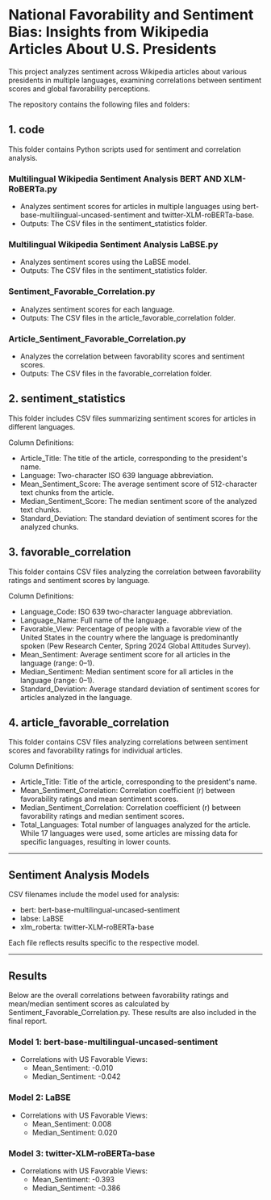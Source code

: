 # National Favorability and Sentiment Bias: Insights from Wikipedia Articles About U.S. Presidents

This project analyzes sentiment across Wikipedia articles about various presidents in multiple languages, examining correlations between sentiment scores and global favorability perceptions.

The repository contains the following files and folders:

## 1. code

This folder contains Python scripts used for sentiment and correlation analysis.

### Multilingual Wikipedia Sentiment Analysis BERT AND XLM-RoBERTa.py
- Analyzes sentiment scores for articles in multiple languages using bert-base-multilingual-uncased-sentiment and twitter-XLM-roBERTa-base.
- Outputs: The CSV files in the sentiment_statistics folder.

### Multilingual Wikipedia Sentiment Analysis LaBSE.py
- Analyzes sentiment scores using the LaBSE model.
- Outputs: The CSV files in the sentiment_statistics folder.

### Sentiment_Favorable_Correlation.py
-   Analyzes sentiment scores for each language.
-   Outputs: The CSV files in the article_favorable_correlation folder.

### Article_Sentiment_Favorable_Correlation.py
-   Analyzes the correlation between favorability scores and sentiment scores.
-   Outputs: The CSV files in the favorable_correlation folder.

## 2. sentiment_statistics

This folder includes CSV files summarizing sentiment scores for articles in different languages.

Column Definitions:

-   Article_Title: The title of the article, corresponding to the president's name.
-   Language: Two-character ISO 639 language abbreviation.
-   Mean_Sentiment_Score: The average sentiment score of 512-character text chunks from the article.
-   Median_Sentiment_Score: The median sentiment score of the analyzed text chunks.
-   Standard_Deviation: The standard deviation of sentiment scores for the analyzed chunks.

## 3. favorable_correlation

This folder contains CSV files analyzing the correlation between favorability ratings and sentiment scores by language.

Column Definitions:

-   Language_Code: ISO 639 two-character language abbreviation.
-   Language_Name: Full name of the language.
-   Favorable_View: Percentage of people with a favorable view of the United States in the country where the language is predominantly spoken (Pew Research Center, Spring 2024 Global Attitudes Survey).
-   Mean_Sentiment: Average sentiment score for all articles in the language (range: 0–1).
-   Median_Sentiment: Median sentiment score for all articles in the language (range: 0–1).
-   Standard_Deviation: Average standard deviation of sentiment scores for articles analyzed in the language.

## 4. article_favorable_correlation

This folder contains CSV files analyzing correlations between sentiment scores and favorability ratings for individual articles.

Column Definitions:

-   Article_Title: Title of the article, corresponding to the president's name.
-   Mean_Sentiment_Correlation: Correlation coefficient (r) between favorability ratings and mean sentiment scores.
-   Median_Sentiment_Correlation: Correlation coefficient (r) between favorability ratings and median sentiment scores.
-   Total_Languages: Total number of languages analyzed for the article. While 17 languages were used, some articles are missing data for specific languages, resulting in lower counts.

***

## Sentiment Analysis Models

CSV filenames include the model used for analysis:

-   bert: bert-base-multilingual-uncased-sentiment
-   labse: LaBSE
-   xlm_roberta: twitter-XLM-roBERTa-base

Each file reflects results specific to the respective model.

***

## Results

Below are the overall correlations between favorability ratings and mean/median sentiment scores as calculated by Sentiment_Favorable_Correlation.py. These results are also included in the final report.

### Model 1: bert-base-multilingual-uncased-sentiment
- Correlations with US Favorable Views:
  - Mean_Sentiment: -0.010
  - Median_Sentiment: -0.042

### Model 2: LaBSE
- Correlations with US Favorable Views:
  - Mean_Sentiment: 0.008
  - Median_Sentiment: 0.020

### Model 3: twitter-XLM-roBERTa-base
- Correlations with US Favorable Views:
  - Mean_Sentiment: -0.393
  - Median_Sentiment: -0.386
